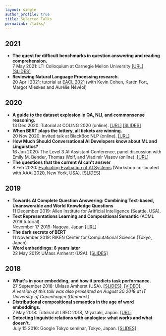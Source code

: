 ```yaml
---
layout: single
author_profile: true
title: Selected Talks
permalink: /talks/
---
```


## 2021

* **The quest for difficult benchmarks in question answering and reading comprehension.** <br/> 
7 May 2021: LTI Colloquium at Carnegie Mellon University [[URL]](https://lti.cs.cmu.edu/lti-colloquium) [[SLIDES]](https://u.pcloud.link/publink/show?code=XZKfheXZTrUhvUYVniQvyXFwq6nePjFw7RMk)
* **Reviewing Natural Language Processing research.** <br/>
  20 April 2021: tutorial at [EACL 2021](https://github.com/reviewingNLP/EACL2021T5) (with Kevin Cohen, Karën Fort, Margot Mieskes and Aurélie Névéol)

## 2020

* **A guide to the dataset explosion in QA, NLI, and commonsense reasoning.** <br/> 13 Dec 2020: Tutorial at COLING 2020 (online). [[URL]](https://coling2020.org/pages/tutorials.html) [[SLIDES]](../assets/files/dataset-explosion.pdf)
* **When BERT plays the lottery, all tickets are winning.** <br/> 20 Nov 2020: invited talk at BlackBox NLP (online). [[URL]](https://slideslive.com/38939762)
* **How Much Should Conversational AI Developers know about ML and Linguistics?** <br/> 16 Jun 2020: The Level 3 AI Assistant Conference, panel discussion with Emily M. Bender, Thomas Wolf, and Vladimir Vlasov (online). [[URL]](https://www.l3-ai.dev/)
* **The questions that the current AI can't answer** <br/> 8 Feb 2020: [Evaluating Evaluation of AI Systems](href="http://eval.how/aaai-2020/program.html) (Workshop co-located with AAAI 2020, New York, USA). [[SLIDES]](http://pc.cd/2f3italK)

## 2019

* **Towards AI Complete Question Answering: Combining Text-based, Unanswerable and World Knowledge Questions** <br/>
11 December 2019: Allen Institute for Aritficial Intelligence (Seattle, USA).  
* **Text Representations Learning and Compositional Semantic** (ACML 2019 tutorial)<br/> November 17 2019: Nagoya, Japan [[URL]](href="http://www.acml-conf.org/2019/tutorials/)
* **The dark secrets of BERT** <br/> 11 November 2019: RIKEN Center for Computational Science (Tokyo, Japan).  
* **Word embeddings: 6 years later** <br/>
22 May 2019: UMass Amherst (USA). [[SLIDES]](http://pc.cd/VVGitalK)

## 2018

* **What's in your embedding, and how it predicts task performance.** <br/> 27 September 2018: UMass Amherst (USA). [[SLIDES]](http://pc.cd/OdLctalK), [[VIDEO]](https://www.youtube.com/watch?v=heKsgZSOB1Q). <br/>
    *A version of this talk was also presented on August 30 2018 at IT University of Copenhagen (Denmark).*
* **Distributional compositional semantics in the age of word embeddings.** <br/>
  7 May 2018: Tutorial at LREC 2018, Miyazaki, Japan. [[URL]](http://text-machine.cs.uml.edu/lrec2018_t4/index.html)
* **Detecting linguistic relations with analogies: what works and what doesn't**. <br/> July 15 2016: Google Tokyo seminar, Tokyo, Japan. [[SLIDES]](https://my.pcloud.com/publink/show?code=XZQqO47ZcVoEAV7QPDmNI9MgyDT3wk8D39Uk)
